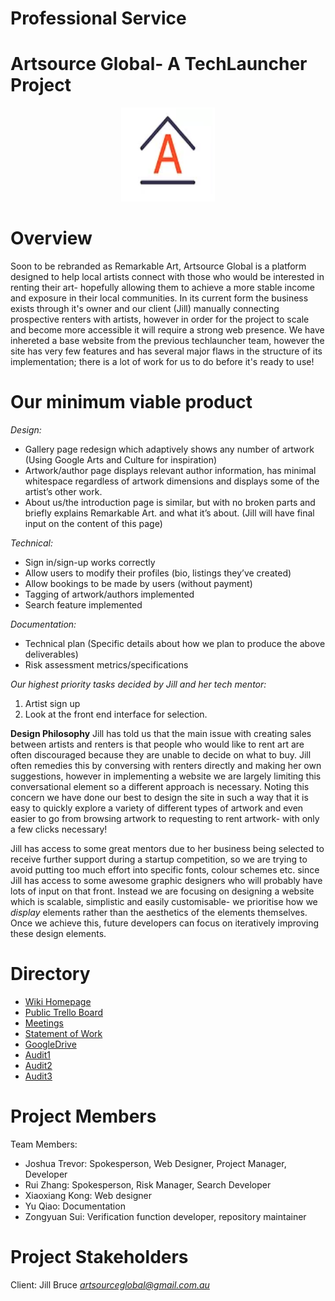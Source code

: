 # Professional Service

# **Artsource Global- A TechLauncher Project**

<div align=center><img width="150" height="150" src="/ASG_logo.png"/></div>

# **Overview**
Soon to be rebranded as Remarkable Art, Artsource Global is a platform designed to help local artists connect with those who would be interested in renting their art- hopefully allowing them to achieve a more stable income and exposure in their local communities. In its current form the business exists through it's owner and our client (Jill) manually connecting prospective renters with artists, however in order for the project to scale and become more accessible it will require a strong web presence. We have inhereted a base website from the previous techlauncher team, however the site has very few features and has several major flaws in the structure of its implementation; there is a lot of work for us to do before it's ready to use!

# **Our minimum viable product**
*Design:*
- Gallery page redesign which adaptively shows any number of artwork (Using Google Arts and Culture for inspiration)
- Artwork/author page displays relevant author information, has minimal whitespace regardless of artwork dimensions and displays some of the artist’s other work.
- About us/the introduction page is similar, but with no broken parts and briefly explains Remarkable Art. and what it’s about. (Jill will have final input on the content of this page)

*Technical:*
- Sign in/sign-up works correctly
- Allow users to modify their profiles (bio, listings they’ve created)
- Allow bookings to be made by users (without payment)
- Tagging of artwork/authors implemented
- Search feature implemented

*Documentation:*
- Technical plan (Specific details about how we plan to produce the above deliverables)
- Risk assessment metrics/specifications 

*Our highest priority tasks decided by Jill and her tech mentor:*
1) Artist sign up
2) Look at the front end interface for selection. 

**Design Philosophy**
Jill has told us that the main issue with creating sales between artists and renters is that people who would like to rent art are often discouraged because they are unable to decide on what to buy. Jill often remedies this by conversing with renters directly and making her own suggestions, however in implementing a website we are largely limiting this conversational element so a different approach is necessary. Noting this concern we have done our best to design the site in such a way that it is easy to quickly explore a variety of different types of artwork and even easier to go from browsing artwork to requesting to rent artwork- with only a few clicks necessary!

Jill has access to some great mentors due to her business being selected to receive further support during a startup competition, so we are trying to avoid putting too much effort into specific fonts, colour schemes etc. since Jill has access to some awesome graphic designers who will probably have lots of input on that front. Instead we are focusing on designing a website which is scalable, simplistic and easily customisable- we prioritise how we *display* elements rather than the aesthetics of the elements themselves. Once we achieve this, future developers can focus on iteratively improving these design elements.


# **Directory**

* [Wiki Homepage](https://github.com/20-S1-2-C-Professional-Services/Professional-Services-Artsource/wiki)
* [Public Trello Board](https://trello.com/b/SSa7jXPK/artsource)
* [Meetings](https://github.com/20-S1-2-C-Professional-Services/Professional-Services-Artsource/wiki/Meetings)
* [Statement of Work](https://github.com/20-S1-2-C-Professional-Services/Professional-Services-Artsource/wiki/Statement-of-Work)
* [GoogleDrive](https://drive.google.com/drive/folders/1Xfq7Ruo_GspdJjo7WOUox2QbkW-Op9S2)
* [Audit1](https://drive.google.com/drive/folders/1oV2Mhp6lP0EoTuavfZY_qlEK8PDa_ieQ)
* [Audit2](https://drive.google.com/drive/folders/1owdUfHVGZ3We2gf9bCsO31lWry5L-qVJ)
* [Audit3](https://drive.google.com/drive/folders/1074hWQg-ph-ZGHu-_pMedAmiTNZvrGKm)


# **Project Members**

Team Members:
*  Joshua Trevor: Spokesperson, Web Designer, Project Manager, Developer
*  Rui Zhang: Spokesperson, Risk Manager, Search Developer
*  Xiaoxiang Kong: Web designer
*  Yu Qiao: Documentation
*  Zongyuan Sui: Verification function developer, repository maintainer

# **Project Stakeholders**

Client: Jill Bruce *artsourceglobal@gmail.com.au*
